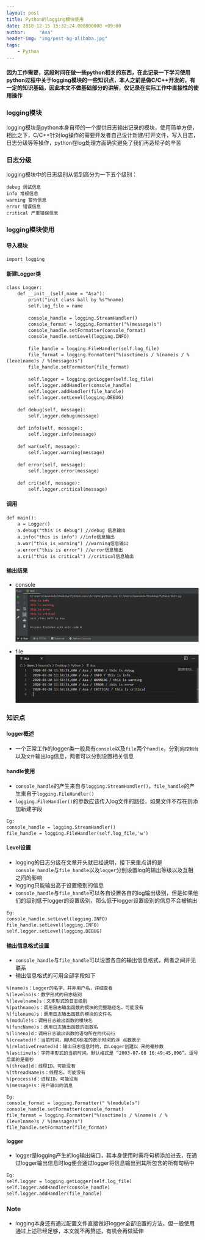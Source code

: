 ```yaml
---
layout: post
title: Python的logging模块使用
date: 2018-12-15 15:32:24.000000000 +09:00
author:     "Asa"
header-img: "img/post-bg-alibaba.jpg"
tags:
    - Python
---
```


#### 因为工作需要，这段时间在做一些python相关的东西，在此记录一下学习使用python过程中关于logging模块的一些知识点，本人之前是做C/C++开发的，有一定的知识基础，因此本文不做基础部分的讲解，仅记录在实际工作中直接性的使用操作
### logging模块
logging模块是python本身自带的一个提供日志输出记录的模块，使用简单方便，相比之下，C/C++针对log操作的需要开发者自己设计新建/打开文件，写入日志，日志分级等等操作，python在log处理方面确实避免了我们再造轮子的辛苦
### 日志分级
logging模块中的日志级别从低到高分为一下五个级别：
```
debug 调试信息
info 常规信息
warning 警告信息
error 错误信息
critical 严重错误信息
```

### logging模块使用
#### 导入模块
```
import logging
```
#### 新建Logger类
```
class Logger:
    def __init__(self,name = "Asa"):
        print("init class ball by %s"%name)
        self.log_file = name

        console_handle = logging.StreamHandler()
        console_format = logging.Formatter("%(message)s")
        console_handle.setFormatter(console_format)
        console_handle.setLevel(logging.INFO)

        file_handle = logging.FileHandler(self.log_file)
        file_format = logging.Formatter("%(asctime)s / %(name)s / %(levelname)s / %(message)s")
        file_handle.setFormatter(file_format)

        self.logger = logging.getLogger(self.log_file)
        self.logger.addHandler(console_handle)
        self.logger.addHandler(file_handle)
        self.logger.setLevel(logging.DEBUG)

    def debug(self, message):
        self.logger.debug(message)

    def info(self, message):
        self.logger.info(message)

    def war(self, message):
        self.logger.warning(message)

    def error(self, message):
        self.logger.error(message)

    def cri(self, message):
        self.logger.critical(message)
```
#### 调用
```
def main():
    a = Logger()
    a.debug("this is debug") //debug 信息输出
    a.info("this is info") //info信息输出
    a.war("this is warning") //warning信息输出
    a.error("this is error") //error信息输出
    a.cri("this is critical") //critical信息输出
```
#### 输出结果
* console
![](/img/2018-12-15-python-module-logging/1.png)

 * file
![](/img/2018-12-15-python-module-logging/2.png)

### 知识点
#### logger概述
* 一个正常工作的logger类一般具有`console`以及`file`两个`handle`，分别向`控制台`以及`文件`输出log信息，两者可以分别设置相关信息

#### handle使用
* `console_handle`的产生来自与`logging.StreamHandler()`，`file_handle`的产生来自于`logging.FileHandler()`
* `logging.FileHandler()`的参数应该传入log文件的路径，如果文件不存在则添加新建字段
```
Eg:
console_handle = logging.StreamHandler()
file_handle = logging.FileHandler(self.log_file,'w')
```

#### Level设置
* logging的日志分级在文章开头就已经说明，接下来重点讲的是`console_handle`与`file_handle`以及`logger`分别设置log的输出等级以及互相之间的影响
* logging只能输出高于设置级别的信息
* `console_handle`与`file_handle`可以各自设置各自的log输出级别，但是如果他们的级别低于logger的设置级别，那么低于logger设置级别的信息不会被输出
```
Eg:
console_handle.setLevel(logging.INFO)
file_handle.setLevel(logging.INFO)
self.logger.setLevel(logging.DEBUG)
```

#### 输出信息格式设置
* `console_handle`与`file_handle`可以设置各自的输出信息格式，两者之间并无联系
* 输出信息格式的可用全部字段如下
```
%(name)s：Logger的名字，并非用户名，详细查看
%(levelno)s：数字形式的日志级别
%(levelname)s：文本形式的日志级别
%(pathname)s：调用日志输出函数的模块的完整路径名，可能没有
%(filename)s：调用日志输出函数的模块的文件名
%(module)s：调用日志输出函数的模块名
%(funcName)s：调用日志输出函数的函数名
%(lineno)d：调用日志输出函数的语句所在的代码行
%(created)f：当前时间，用UNIX标准的表示时间的浮 点数表示
%(relativeCreated)d：输出日志信息时的，自Logger创建以 来的毫秒数
%(asctime)s：字符串形式的当前时间。默认格式是 “2003-07-08 16:49:45,896”。逗号后面的是毫秒
%(thread)d：线程ID。可能没有
%(threadName)s：线程名。可能没有
%(process)d：进程ID。可能没有
%(message)s：用户输出的消息
```
```
Eg:
console_format = logging.Formatter(" %(module)s")
console_handle.setFormatter(console_format)
file_format = logging.Formatter("%(asctime)s / %(name)s / %(levelname)s / %(message)s")
file_handle.setFormatter(file_format)
```

#### logger
* logger是logging产生的log输出端口，其本身使用时需将句柄添加进去，在通过logger输出信息时log便会通过logger将信息输出到其所包含的所有句柄中
```
Eg:
self.logger = logging.getLogger(self.log_file)
self.logger.addHandler(console_handle)
self.logger.addHandler(file_handle)
```

### Note
* logging本身还有通过配置文件直接做好logger全部设置的方法，但一般使用通过上述已经足够，本文就不再赘述，有机会再做延伸


